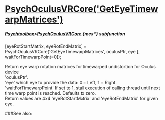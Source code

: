 # [PsychOculusVRCore('GetEyeTimewarpMatrices')](PsychOculusVRCore-GetEyeTimewarpMatrices) 
##### [Psychtoolbox](Psychtoolbox)>[PsychOculusVRCore](PsychOculusVRCore).{mex*} subfunction

[eyeRotStartMatrix, eyeRotEndMatrix] = PsychOculusVRCore('GetEyeTimewarpMatrices', oculusPtr, eye [, waitForTimewarpPoint=0]);

Return eye warp rotation matrices for timewarped undistortion for Oculus device  
'oculusPtr'.  
'eye' which eye to provide the data: 0 = Left, 1 = Right.  
'waitForTimewarpPoint' If set to 1, stall execution of calling thread until next  
time warp point is reached. Defaults to zero.  
Return values are 4x4 'eyeRotStartMatrix' and 'eyeRotEndMatrix' for given eye.  
  


###See also:

